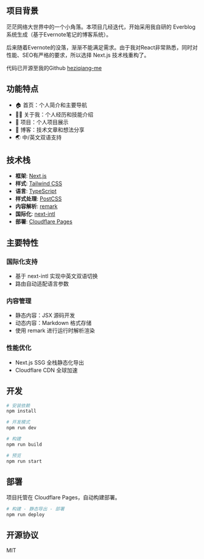## 项目背景

茫茫网络大世界中的一个小角落。本项目几经迭代，开始采用我自研的 Everblog 系统生成（基于Evernote笔记的博客系统）。

后来随着Evernote的没落，渐渐不能满足需求。由于我对React非常熟悉，同时对性能、SEO有严格的要求，所以选择 Next.js 技术栈重构了。

代码已开源至我的Github [heziqiang-me](https://github.com/heziqiang/heziqiang-me)

## 功能特点

- 🏠 首页：个人简介和主要导航
- 👨‍💻 关于我：个人经历和技能介绍
- 🎯 项目：个人项目展示
- 📝 博客：技术文章和想法分享
- 🌏 中/英文双语支持

## 技术栈

- **框架**: [Next.js](https://nextjs.org)
- **样式**: [Tailwind CSS](https://tailwindcss.com)
- **语言**: [TypeScript](https://www.typescriptlang.org)
- **样式处理**: [PostCSS](https://postcss.org)
- **内容解析**: [remark](https://github.com/remarkjs/remark)
- **国际化**: [next-intl](https://next-intl-docs.vercel.app)
- **部署**: [Cloudflare Pages](https://pages.cloudflare.com)

## 主要特性

### 国际化支持

- 基于 next-intl 实现中英文双语切换
- 路由自动适配语言参数

### 内容管理

- 静态内容：JSX 源码开发
- 动态内容：Markdown 格式存储
- 使用 remark 进行运行时解析渲染

### 性能优化

- Next.js SSG 全栈静态化导出
- Cloudflare CDN 全球加速

## 开发

```bash
# 安装依赖
npm install

# 开发模式
npm run dev

# 构建
npm run build

# 预览
npm run start
```

## 部署

项目托管在 Cloudflare Pages，自动构建部署。

```bash
# 构建 - 静态导出 - 部署
npm run deploy
```

## 开源协议

MIT
